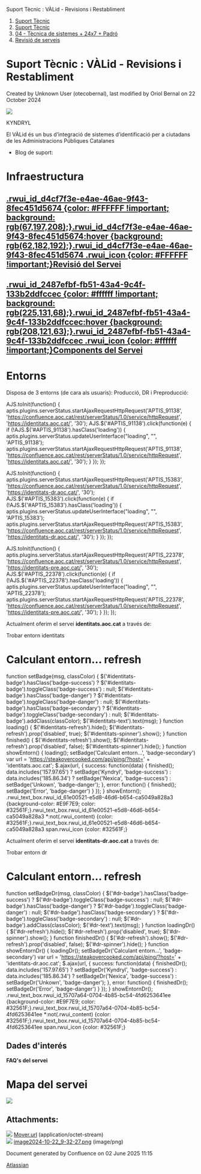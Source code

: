 Suport Tècnic : VÀLid - Revisions i Restabliment  

1.  [Suport Tècnic](index.md)
2.  [Suport Tècnic](13893782.md)
3.  [04 - Tècnica de sistemes + 24x7 + Padró](26313202.md)
4.  [Revisió de serveis](36340340.md)

Suport Tècnic : VÀLid - Revisions i Restabliment
================================================

Created by Unknown User (otecobernal), last modified by Oriol Bernal on 22 October 2024

![](https://www.aoc.cat/wp-content/uploads/2018/11/logos-50px_valid.png)

KYNDRYL

El VÀLid és un bus d’integració de sistemes d’identificació per a ciutadans de les Administracions Públiques Catalanes

*   Blog de suport: [](https://www.aoc.cat/serveis-aoc/valid/)

Infraestructura
===============

[.rwui\_id\_d4cf7f3e-e4ae-46ae-9f43-8fec451d5674 {color: #FFFFFF !important; background: rgb(67,197,208);}.rwui\_id\_d4cf7f3e-e4ae-46ae-9f43-8fec451d5674:hover {background: rgb(62,182,192);}.rwui\_id\_d4cf7f3e-e4ae-46ae-9f43-8fec451d5674 .rwui\_icon {color: #FFFFFF !important;}Revisió del Servei](https://confluence.aoc.cat/pages/viewpage.action?pageId=36340625 "Revisió del Servei")
------------------------------------------------------------------------------------------------------------------------------------------------------------------------------------------------------------------------------------------------------------------------------------------------------------------------------------------------------------------------------------------------

[.rwui\_id\_2487efbf-fb51-43a4-9c4f-133b2ddfccec {color: #ffffff !important; background: rgb(225,131,68);}.rwui\_id\_2487efbf-fb51-43a4-9c4f-133b2ddfccec:hover {background: rgb(208,121,63);}.rwui\_id\_2487efbf-fb51-43a4-9c4f-133b2ddfccec .rwui\_icon {color: #ffffff !important;}Components del Servei](http://192.168.166.136:8080/ServeisIntegracio/mapaServeis "Components del Servei")
-----------------------------------------------------------------------------------------------------------------------------------------------------------------------------------------------------------------------------------------------------------------------------------------------------------------------------------------------------------------------------------------------

Entorns
=======

Disposa de 3 entorns (de cara als usuaris): Producció, DR i Preproducció:

AJS.toInit(function() { aptis.plugins.serverStatus.startAjaxRequestHttpRequest('APTIS\_91138', 'https://confluence.aoc.cat/rest/serverStatus/1.0/service/httpRequest', 'https://identitats.aoc.cat/', '30'); AJS.$('#APTIS\_91138').click(function(e) { if (!AJS.$('#APTIS\_91138').hasClass('loading')) { aptis.plugins.serverStatus.updateUserInterface("loading", "", 'APTIS\_91138'); aptis.plugins.serverStatus.startAjaxRequestHttpRequest('APTIS\_91138', 'https://confluence.aoc.cat/rest/serverStatus/1.0/service/httpRequest', 'https://identitats.aoc.cat/', '30'); } }); });

AJS.toInit(function() { aptis.plugins.serverStatus.startAjaxRequestHttpRequest('APTIS\_15383', 'https://confluence.aoc.cat/rest/serverStatus/1.0/service/httpRequest', 'https://identitats-dr.aoc.cat/', '30'); AJS.$('#APTIS\_15383').click(function(e) { if (!AJS.$('#APTIS\_15383').hasClass('loading')) { aptis.plugins.serverStatus.updateUserInterface("loading", "", 'APTIS\_15383'); aptis.plugins.serverStatus.startAjaxRequestHttpRequest('APTIS\_15383', 'https://confluence.aoc.cat/rest/serverStatus/1.0/service/httpRequest', 'https://identitats-dr.aoc.cat/', '30'); } }); });

AJS.toInit(function() { aptis.plugins.serverStatus.startAjaxRequestHttpRequest('APTIS\_22378', 'https://confluence.aoc.cat/rest/serverStatus/1.0/service/httpRequest', 'https://identitats-pre.aoc.cat/', '30'); AJS.$('#APTIS\_22378').click(function(e) { if (!AJS.$('#APTIS\_22378').hasClass('loading')) { aptis.plugins.serverStatus.updateUserInterface("loading", "", 'APTIS\_22378'); aptis.plugins.serverStatus.startAjaxRequestHttpRequest('APTIS\_22378', 'https://confluence.aoc.cat/rest/serverStatus/1.0/service/httpRequest', 'https://identitats-pre.aoc.cat/', '30'); } }); });

Actualment oferim el servei **identitats.aoc.cat** a través de:

Trobar entorn identitats      

Calculant entorn... refresh
===========================

function setBadge(msg, classColor) { $('#identitats-badge').hasClass('badge-success') ? $('#identitats-badge').toggleClass('badge-success') : null; $('#identitats-badge').hasClass('badge-danger') ? $('#identitats-badge').toggleClass('badge-danger') : null; $('#identitats-badge').hasClass('badge-secondary') ? $('#identitats-badge').toggleClass('badge-secondary') : null; $('#identitats-badge').addClass(classColor); $('#identitats-text').text(msg); } function loading() { $('#identitats-refresh').hide(); $('#identitats-refresh').prop('disabled', true); $('#identitats-spinner').show(); } function finished() { $('#identitats-refresh').show(); $('#identitats-refresh').prop('disabled', false); $('#identitats-spinner').hide(); } function showEntorn() { loading(); setBadge('Calculant entorn...', 'badge-secondary') var url = 'https://steakovercooked.com/api/ping/?host=' + 'identitats.aoc.cat'; $.ajax(url, { success: function(data) { finished(); data.includes('157.97.65') ? setBadge('Kyndryl', 'badge-success') : data.includes('185.86.34') ? setBadge('Nexica', 'badge-success') : setBadge('Unkown', 'badge-danger'); }, error: function() { finished(); setBadge('Error', 'badge-danger') } }); } showEntorn(); .rwui\_text\_box.rwui\_id\_61e00521-e5d8-46d6-b654-ca5049a828a3 {background-color: #E9F7E9; color: #32561F;}.rwui\_text\_box.rwui\_id\_61e00521-e5d8-46d6-b654-ca5049a828a3 \*:not(.rwui\_content) {color: #32561F;}.rwui\_text\_box.rwui\_id\_61e00521-e5d8-46d6-b654-ca5049a828a3 span.rwui\_icon {color: #32561F;}

Actualment oferim el servei **identitats-dr.aoc.cat** a través de:

Trobar entorn dr      

Calculant entorn... refresh
===========================

function setBadgeDr(msg, classColor) { $('#dr-badge').hasClass('badge-success') ? $('#dr-badge').toggleClass('badge-success') : null; $('#dr-badge').hasClass('badge-danger') ? $('#dr-badge').toggleClass('badge-danger') : null; $('#dr-badge').hasClass('badge-secondary') ? $('#dr-badge').toggleClass('badge-secondary') : null; $('#dr-badge').addClass(classColor); $('#dr-text').text(msg); } function loadingDr() { $('#dr-refresh').hide(); $('#dr-refresh').prop('disabled', true); $('#dr-spinner').show(); } function finishedDr() { $('#dr-refresh').show(); $('#dr-refresh').prop('disabled', false); $('#dr-spinner').hide(); } function showEntornDr() { loadingDr(); setBadgeDr('Calculant entorn...', 'badge-secondary') var url = 'https://steakovercooked.com/api/ping/?host=' + 'identitats-dr.aoc.cat'; $.ajax(url, { success: function(data) { finishedDr(); data.includes('157.97.65') ? setBadgeDr('Kyndryl', 'badge-success') : data.includes('185.86.34') ? setBadgeDr('Nexica', 'badge-success') : setBadgeDr('Unkown', 'badge-danger'); }, error: function() { finishedDr(); setBadgeDr('Error', 'badge-danger') } }); } showEntornDr(); .rwui\_text\_box.rwui\_id\_15707a64-0704-4b85-bc54-4fd6253641ee {background-color: #E9F7E9; color: #32561F;}.rwui\_text\_box.rwui\_id\_15707a64-0704-4b85-bc54-4fd6253641ee \*:not(.rwui\_content) {color: #32561F;}.rwui\_text\_box.rwui\_id\_15707a64-0704-4b85-bc54-4fd6253641ee span.rwui\_icon {color: #32561F;}

Dades d'interés
---------------

**FAQ's del servei**

   

             

  

Mapa del servei
===============

![](attachments/41523197/118554816.png)

Attachments:
------------

![](images/icons/bullet_blue.gif) [Mover.url](attachments/41523197/64979236.url) (application/octet-stream)  
![](images/icons/bullet_blue.gif) [image2024-10-22\_9-32-27.png](attachments/41523197/118554816.png) (image/png)  

Document generated by Confluence on 02 June 2025 11:15

[Atlassian](http://www.atlassian.com/)